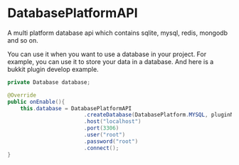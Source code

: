# DatabasePlatformAPI
A multi platform database api which contains sqlite, mysql, redis, mongodb and so on.

You can use it when you want to use a database in your project.
For example, you can use it to store your data in a database.
And here is a bukkit plugin develop example.
```java
private Database database;

@Override
public onEnable(){
    this.database = DatabasePlatformAPI
                        .createDatabase(DatabasePlatform.MYSQL, pluginName)
                        .host("localhost")
                        .port(3306)
                        .user("root")
                        .password("root")
                        .connect();
}
```